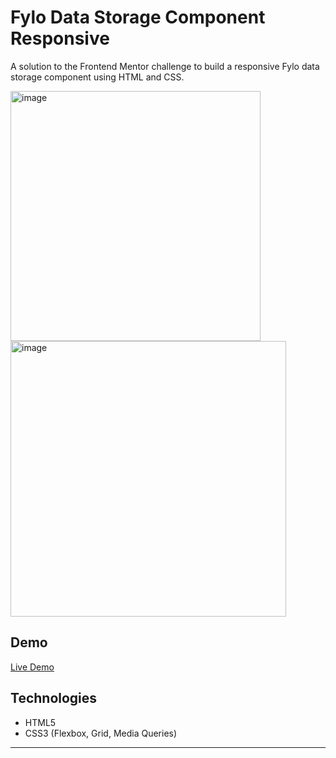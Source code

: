 # Fylo Data Storage Component Responsive

A solution to the Frontend Mentor challenge to build a responsive Fylo data storage component using HTML and CSS.
<p float="left">
<img width="400" alt="image" src="https://github.com/user-attachments/assets/2ea658c9-0ff6-42da-a61e-31eb2c194595" width="200" />
<img width="441" alt="image" src="https://github.com/user-attachments/assets/5b6efb37-5c21-4a51-b3db-ca7069366265" />
</p> 


## Demo

[Live Demo](https://rdz-storage-component.netlify.app/)

## Technologies

- HTML5  
- CSS3 (Flexbox, Grid, Media Queries)  
---
